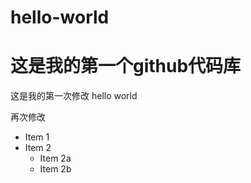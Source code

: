 # hello-world
# 这是我的第一个github代码库

这是我的第一次修改 hello world      

再次修改
* Item 1
* Item 2
  * Item 2a
  * Item 2b
